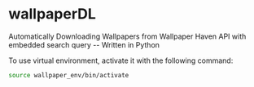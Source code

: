 # wallpaperDL
Automatically Downloading Wallpapers from Wallpaper Haven API with embedded search query -- Written in Python

To use virtual environment, activate it with the following command:

```bash
source wallpaper_env/bin/activate
```

